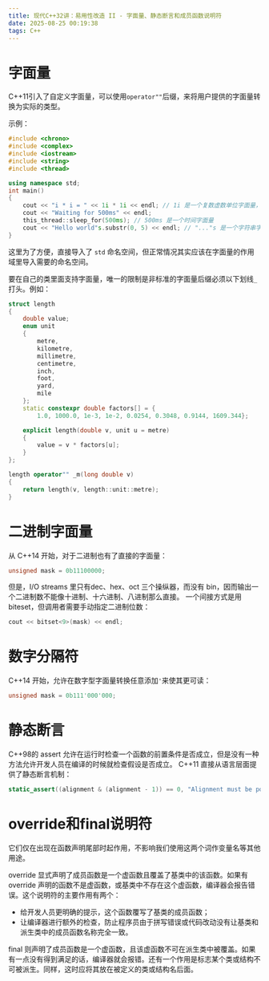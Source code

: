 ```yaml
---
title: 现代C++32讲：易用性改造 II - 字面量、静态断言和成员函数说明符
date: 2025-08-25 00:19:38
tags: C++
---
```


# 字面量
C++11引入了自定义字面量，可以使用`operator""`后缀，来将用户提供的字面量转换为实际的类型。

 示例：
```cpp
#include <chrono>
#include <complex>
#include <iostream>
#include <string>
#include <thread>

using namespace std;
int main()
{
    cout << "i * i = " << 1i * 1i << endl; // 1i 是一个复数虚数单位字面量，表示 std::complex<double>(0.0, 1.0)
    cout << "Waiting for 500ms" << endl;
    this_thread::sleep_for(500ms); // 500ms 是一个时间字面量
    cout << "Hello world"s.substr(0, 5) << endl; // "..."s 是一个字符串字面量后缀，将 C 风格字符串转换为 std::string
}
```
这里为了方便，直接导入了 `std` 命名空间，但正常情况其实应该在字面量的作用域里导入需要的命名空间。

要在自己的类里面支持字面量，唯一的限制是非标准的字面量后缀必须以下划线`_`打头。例如：
```cpp
struct length
{
    double value;
    enum unit
    {
        metre,
        kilometre,
        millimetre,
        centimetre,
        inch,
        foot,
        yard,
        mile
    };
    static constexpr double factors[] = {
        1.0, 1000.0, 1e-3, 1e-2, 0.0254, 0.3048, 0.9144, 1609.344};

    explicit length(double v, unit u = metre)
    {
        value = v * factors[u];
    }
};

length operator"" _m(long double v)
{
    return length(v, length::unit::metre);
}
```

# 二进制字面量
从 C++14 开始，对于二进制也有了直接的字面量：
```cpp
unsigned mask = 0b11100000;
```

但是，I/O streams 里只有dec、hex、oct 三个操纵器，而没有 bin，因而输出一个二进制数不能像十进制、十六进制、八进制那么直接。
一个间接方式是用 biteset，但调用者需要手动指定二进制位数：
```cpp
cout << bitset<9>(mask) << endl;
```

# 数字分隔符
C++14 开始，允许在数字型字面量转换任意添加`'`来使其更可读：
```cpp
unsigned mask = 0b111'000'000;
```

# 静态断言
C++98的 assert 允许在运行时检查一个函数的前置条件是否成立，但是没有一种方法允许开发人员在编译的时候就检查假设是否成立。
C++11 直接从语言层面提供了静态断言机制：
```cpp
static_assert((alignment & (alignment - 1)) == 0, "Alignment must be power of two");
```

# override和final说明符
它们仅在出现在函数声明尾部时起作用，不影响我们使用这两个词作变量名等其他用途。

override 显式声明了成员函数是一个虚函数且覆盖了基类中的该函数。如果有 override 声明的函数不是虚函数，或基类中不存在这个虚函数，编译器会报告错误。这个说明符的主要作用有两个：
- 给开发人员更明确的提示，这个函数覆写了基类的成员函数；
- 让编译器进行额外的检查，防止程序员由于拼写错误或代码改动没有让基类和派生类中的成员函数名称完全一致。

final 则声明了成员函数是一个虚函数，且该虚函数不可在派生类中被覆盖。如果有一点没有得到满足的话，编译器就会报错。还有一个作用是标志某个类或结构不可被派生。同样，这时应将其放在被定义的类或结构名后面。
